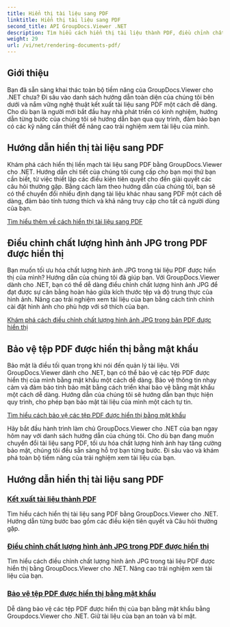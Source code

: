```yaml
---
title: Hiển thị tài liệu sang PDF
linktitle: Hiển thị tài liệu sang PDF
second_title: API GroupDocs.Viewer .NET
description: Tìm hiểu cách hiển thị tài liệu thành PDF, điều chỉnh chất lượng hình ảnh JPG và bảo vệ tệp PDF bằng mật khẩu bằng hướng dẫn GroupDocs.Viewer for .NET.
weight: 29
url: /vi/net/rendering-documents-pdf/
---
```


## Giới thiệu

Bạn đã sẵn sàng khai thác toàn bộ tiềm năng của GroupDocs.Viewer cho .NET chưa? Đi sâu vào danh sách hướng dẫn toàn diện của chúng tôi bên dưới và nắm vững nghệ thuật kết xuất tài liệu sang PDF một cách dễ dàng. Cho dù bạn là người mới bắt đầu hay nhà phát triển có kinh nghiệm, hướng dẫn từng bước của chúng tôi sẽ hướng dẫn bạn qua quy trình, đảm bảo bạn có các kỹ năng cần thiết để nâng cao trải nghiệm xem tài liệu của mình.

## Hướng dẫn hiển thị tài liệu sang PDF

Khám phá cách hiển thị liền mạch tài liệu sang PDF bằng GroupDocs.Viewer cho .NET. Hướng dẫn chi tiết của chúng tôi cung cấp cho bạn mọi thứ bạn cần biết, từ việc thiết lập các điều kiện tiên quyết cho đến giải quyết các câu hỏi thường gặp. Bằng cách làm theo hướng dẫn của chúng tôi, bạn sẽ có thể chuyển đổi nhiều định dạng tài liệu khác nhau sang PDF một cách dễ dàng, đảm bảo tính tương thích và khả năng truy cập cho tất cả người dùng của bạn.

[Tìm hiểu thêm về cách hiển thị tài liệu sang PDF](./render-to-pdf/)

## Điều chỉnh chất lượng hình ảnh JPG trong PDF được hiển thị

Bạn muốn tối ưu hóa chất lượng hình ảnh JPG trong tài liệu PDF được hiển thị của mình? Hướng dẫn của chúng tôi đã giúp bạn. Với GroupDocs.Viewer dành cho .NET, bạn có thể dễ dàng điều chỉnh chất lượng hình ảnh JPG để đạt được sự cân bằng hoàn hảo giữa kích thước tệp và độ trung thực của hình ảnh. Nâng cao trải nghiệm xem tài liệu của bạn bằng cách tinh chỉnh cài đặt hình ảnh cho phù hợp với sở thích của bạn.

[Khám phá cách điều chỉnh chất lượng hình ảnh JPG trong bản PDF được hiển thị](./adjust-jpg-quality-pdf/)

## Bảo vệ tệp PDF được hiển thị bằng mật khẩu

Bảo mật là điều tối quan trọng khi nói đến quản lý tài liệu. Với GroupDocs.Viewer dành cho .NET, bạn có thể bảo vệ các tệp PDF được hiển thị của mình bằng mật khẩu một cách dễ dàng. Bảo vệ thông tin nhạy cảm và đảm bảo tính bảo mật bằng cách triển khai bảo vệ bằng mật khẩu một cách dễ dàng. Hướng dẫn của chúng tôi sẽ hướng dẫn bạn thực hiện quy trình, cho phép bạn bảo mật tài liệu của mình một cách tự tin.

[Tìm hiểu cách bảo vệ các tệp PDF được hiển thị bằng mật khẩu](./protect-pdf/)

Hãy bắt đầu hành trình làm chủ GroupDocs.Viewer cho .NET của bạn ngay hôm nay với danh sách hướng dẫn của chúng tôi. Cho dù bạn đang muốn chuyển đổi tài liệu sang PDF, tối ưu hóa chất lượng hình ảnh hay tăng cường bảo mật, chúng tôi đều sẵn sàng hỗ trợ bạn từng bước. Đi sâu vào và khám phá toàn bộ tiềm năng của trải nghiệm xem tài liệu của bạn.
## Hướng dẫn hiển thị tài liệu sang PDF
### [Kết xuất tài liệu thành PDF](./render-to-pdf/)
Tìm hiểu cách hiển thị tài liệu sang PDF bằng GroupDocs.Viewer cho .NET. Hướng dẫn từng bước bao gồm các điều kiện tiên quyết và Câu hỏi thường gặp.
### [Điều chỉnh chất lượng hình ảnh JPG trong PDF được hiển thị](./adjust-jpg-quality-pdf/)
Tìm hiểu cách điều chỉnh chất lượng hình ảnh JPG trong tài liệu PDF được hiển thị bằng GroupDocs.Viewer cho .NET. Nâng cao trải nghiệm xem tài liệu của bạn.
### [Bảo vệ tệp PDF được hiển thị bằng mật khẩu](./protect-pdf/)
Dễ dàng bảo vệ các tệp PDF được hiển thị của bạn bằng mật khẩu bằng Groupdocs.Viewer cho .NET. Giữ tài liệu của bạn an toàn và bí mật.